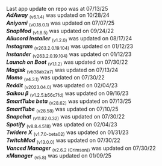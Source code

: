 Last app update on repo was at 07/13/25   
***AdAway*** <sub>(v6.1.4)</sub> was updated on 10/28/24   
***Aniyomi*** <sub>(v0.18.0.1)</sub> was updated on 07/07/25   
***SnapMod*** <sub>(v1.8.5)</sub> was updated on 09/24/22   
***Aliucord Installer*** <sub>(v1.2.0)</sub> was updated on 08/17/24   
***Instagram*** <sub>(v263.2.0.19.104)</sub> was updated on 01/12/23   
***Instander*** <sub>(v263.2.0.19.104)</sub> was updated on 01/12/23   
***Launch on Boot*** <sub>(v1.1.2)</sub> was updated on 07/30/22   
***Magisk*** <sub>(vb38ab2a7)</sub> was updated on 07/13/24   
***Momo*** <sub>(v4.3.1)</sub> was updated on 07/30/22   
***Reddit*** <sub>(v2023.04.0)</sub> was updated on 02/04/23   
***Saikou β*** <sub>(v1.2.5.b56c7fd)</sub> was updated on 09/16/23   
***SmartTube beta*** <sub>(v28.62)</sub> was updated on 07/13/25   
***SmartTube*** <sub>(v28.58)</sub> was updated on 07/10/25   
***Snapchat*** <sub>(v11.82.0.32)</sub> was updated on 07/30/22   
***Spotify*** <sub>(v8.8.4.518)</sub> was updated on 02/04/23   
***Twidere X*** <sub>(v1.7.0-beta02)</sub> was updated on 01/31/23   
***TwitchMod*** <sub>(v13.0.0)</sub> was updated on 07/30/22   
***Vanced Manager*** <sub>(v2.6.2 (Crimson))</sub> was updated on 07/30/22   
***xManager*** <sub>(v5.8)</sub> was updated on 01/09/25   
